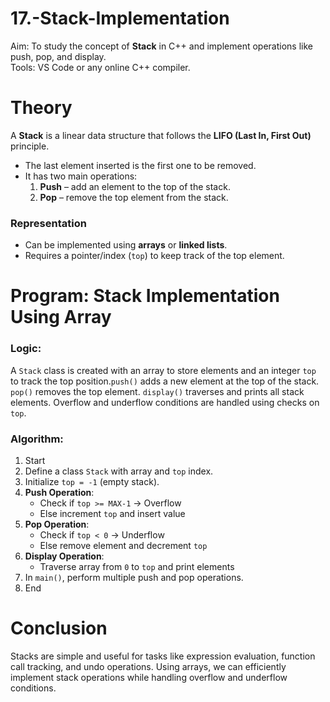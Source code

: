 # 17.-Stack-Implementation

Aim: To study the concept of **Stack** in C++ and implement operations like push, pop, and display.  
Tools: VS Code or any online C++ compiler.  

# Theory  
A **Stack** is a linear data structure that follows the **LIFO (Last In, First Out)** principle.  
- The last element inserted is the first one to be removed.  
- It has two main operations:
  1. **Push** – add an element to the top of the stack.  
  2. **Pop** – remove the top element from the stack.  

### Representation  
- Can be implemented using **arrays** or **linked lists**.  
- Requires a pointer/index (`top`) to keep track of the top element.  

# **Program: Stack Implementation Using Array**

### Logic:  
A `Stack` class is created with an array to store elements and an integer `top` to track the top position.`push()` adds a new element at the top of the stack.  
`pop()` removes the top element. `display()` traverses and prints all stack elements.   Overflow and underflow conditions are handled using checks on `top`.  

### Algorithm:  
1. Start  
2. Define a class `Stack` with array and `top` index.  
3. Initialize `top = -1` (empty stack).  
4. **Push Operation**:
   - Check if `top >= MAX-1` → Overflow  
   - Else increment `top` and insert value  
5. **Pop Operation**:
   - Check if `top < 0` → Underflow  
   - Else remove element and decrement `top`  
6. **Display Operation**:
   - Traverse array from `0` to `top` and print elements  
7. In `main()`, perform multiple push and pop operations.  
8. End  



# **Conclusion**  
Stacks are simple and useful for tasks like expression evaluation, function call tracking, and undo operations. Using arrays, we can efficiently implement stack operations while handling overflow and underflow conditions.
